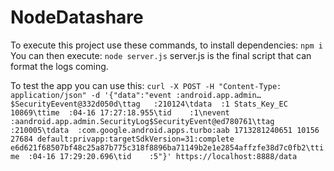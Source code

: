 # NodeDatashare
To execute this project use these commands, to install dependencies:
```npm i```
You can then execute:
```node server.js```
server.js is the final script that can format the logs coming.

To test the app you can use this:
```curl -X POST -H "Content-Type: application/json" -d '{"data":"event :android.app.admin…$SecurityEevent@332d050d\ttag   :210124\tdata  :1 Stats_Key_EC 10869\ttime  :04-16 17:27:18.955\tid    :1\nevent :aandroid.app.admin.SecurityLog$SecurityEvent@ed780761\ttag   :210005\tdata  :com.google.android.apps.turbo:aab 1713281240651 10156 27684 default:privapp:targetSdkVersion=31:complete e6d621f68507bf48c25a87b775c318f8896ba71149b2e1e2854affzfe38d7c0fb2\ttime  :04-16 17:29:20.696\tid    :5"}' https://localhost:8888/data```
